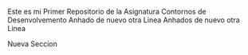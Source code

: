 
Este es mi Primer Repositorio de la Asignatura Contornos de Desenvolvemento
Anhado de nuevo otra Linea
Anhados de nuevo otra Linea



Nueva Seccion
